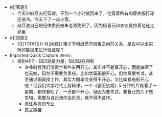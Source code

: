 - #[[家庭]]
    - 今天带麻豆去打篮球，不到一个小时就回来了，他穿着所有的厚衣服打球还说冷。今天下了一点小雪。
    - 麻豆说自己的纪律委员被朱老师免职了，因为杨晋云和李铭昊拉着他在走廊里
- #[[技能]]
    - {{[[TODO]]}} #[[问题]] 电子书和纸质书销售之间的关系，是否可以用实际的数据来进行验证呢？
- Imported Quick Capture items:
    - 得到APP - 知识就是力量，知识就在得到
        - 许多时候我们觉得学某些东西开心，其实并不是真开心，而是做砸了也无妨，因为不需要负责任。比如学画画很开心，但你真要考试，甚至通过画画找工作，其实大概率会变得不开心。又比如看电影开心吧？但我们大学时代上剪辑课，一个《霸王别姬》5 分钟的片段看了一星期，都快看吐了，一点都不开心，但因为要考试，要自己拍片子做剪辑，需要为自己和作品负责，就不得不这样。
        - 责任与真的专业
        - [原文链接](https://www.dedao.cn/knowledge/note/detail?id=xbEGwQD09BNQW5VVxgdEZ1jZ2zkLNe)
